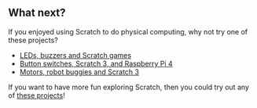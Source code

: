 ## What next?

If you enjoyed using Scratch to do physical computing, why not try one of these projects?

+ [LEDs, buzzers and Scratch games](https://projects.raspberrypi.org/en/projects/leds-buzzers-scratch-games)
+ [Button switches, Scratch 3, and Raspberry Pi 4](https://projects.raspberrypi.org/en/projects/button-switch-scratch-pi)
+ [Motors, robot buggies and Scratch 3](https://projects.raspberrypi.org/en/projects/motor-robot-buggy-scratch)


If you want to have more fun exploring Scratch, then you could try out any of [these projects](https://projects.raspberrypi.org/en/projects?software%5B%5D=scratch&curriculum%5B%5D=%201)!